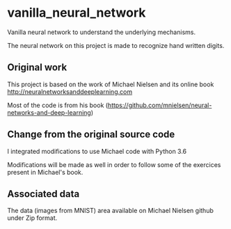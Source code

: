 # vanilla_neural_network
Vanilla neural network to understand the underlying mechanisms. 

The neural network on this project is made to recognize hand written digits.

## Original work
This project is based on the work of Michael Nielsen and its online book http://neuralnetworksanddeeplearning.com

Most of the code is from his book (https://github.com/mnielsen/neural-networks-and-deep-learning)

## Change from the original source code
I integrated modifications to use Michael code with Python 3.6

Modifications will be made as well in order to follow some of the exercices present in Michael's book.

## Associated data
The data (images from MNIST) area available on Michael Nielsen github under Zip format.
